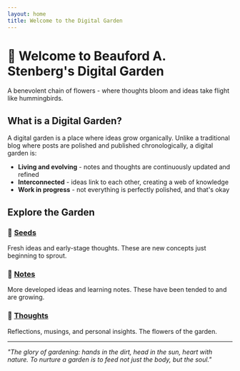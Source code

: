 ```yaml
---
layout: home
title: Welcome to the Digital Garden
---
```


# 🌸 Welcome to Beauford A. Stenberg's Digital Garden

A benevolent chain of flowers - where thoughts bloom and ideas take flight like hummingbirds.

## What is a Digital Garden?

A digital garden is a place where ideas grow organically. Unlike a traditional blog where posts are polished and published chronologically, a digital garden is:

- **Living and evolving** - notes and thoughts are continuously updated and refined
- **Interconnected** - ideas link to each other, creating a web of knowledge
- **Work in progress** - not everything is perfectly polished, and that's okay

## Explore the Garden

### 🌱 [Seeds](/seeds/)
Fresh ideas and early-stage thoughts. These are new concepts just beginning to sprout.

### 📝 [Notes](/notes/)
More developed ideas and learning notes. These have been tended to and are growing.

### 💭 [Thoughts](/thoughts/)
Reflections, musings, and personal insights. The flowers of the garden.

---

*"The glory of gardening: hands in the dirt, head in the sun, heart with nature. To nurture a garden is to feed not just the body, but the soul."*
